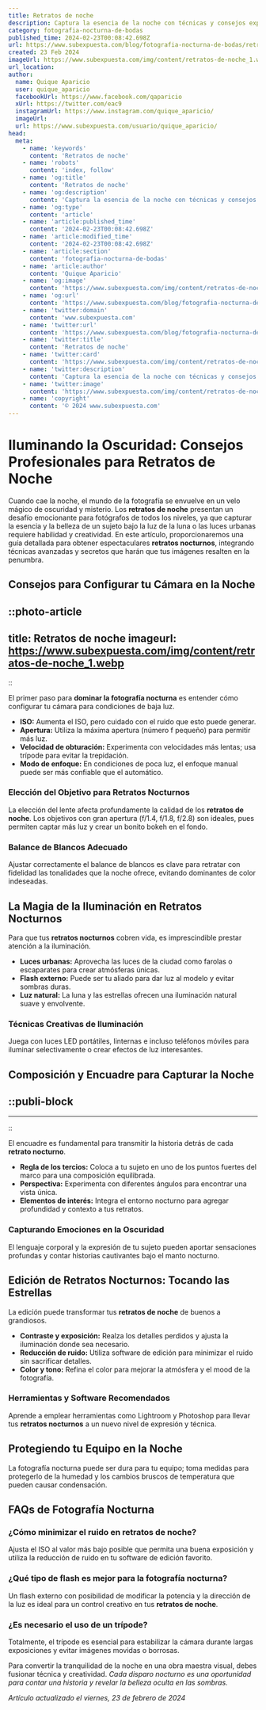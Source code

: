 ```yaml
---
title: Retratos de noche
description: Captura la esencia de la noche con técnicas y consejos expertos en retratos nocturnos. Ilumina tus habilidades fotográficas y brilla con cada disparo.
category: fotografia-nocturna-de-bodas
published_time: 2024-02-23T00:08:42.698Z
url: https://www.subexpuesta.com/blog/fotografia-nocturna-de-bodas/retratos-de-noche
created: 23 Feb 2024
imageUrl: https://www.subexpuesta.com/img/content/retratos-de-noche_1.webp
url_location:
author:
  name: Quique Aparicio
  user: quique_aparicio
  facebookUrl: https://www.facebook.com/qaparicio
  xUrl: https://twitter.com/eac9
  instagramUrl: https://www.instagram.com/quique_aparicio/
  imageUrl: 
  url: https://www.subexpuesta.com/usuario/quique_aparicio/
head:
  meta:
    - name: 'keywords'
      content: 'Retratos de noche'
    - name: 'robots'
      content: 'index, follow'
    - name: 'og:title'
      content: 'Retratos de noche'
    - name: 'og:description'
      content: 'Captura la esencia de la noche con técnicas y consejos expertos en retratos nocturnos. Ilumina tus habilidades fotográficas y brilla con cada disparo.'
    - name: 'og:type'
      content: 'article'
    - name: 'article:published_time'
      content: '2024-02-23T00:08:42.698Z'
    - name: 'article:modified_time'
      content: '2024-02-23T00:08:42.698Z'
    - name: 'article:section'
      content: 'fotografia-nocturna-de-bodas'
    - name: 'article:author'
      content: 'Quique Aparicio'
    - name: 'og:image'
      content: 'https://www.subexpuesta.com/img/content/retratos-de-noche_1.webp'
    - name: 'og:url'
      content: 'https://www.subexpuesta.com/blog/fotografia-nocturna-de-bodas/retratos-de-noche'
    - name: 'twitter:domain'
      content: 'www.subexpuesta.com'
    - name: 'twitter:url'
      content: 'https://www.subexpuesta.com/blog/fotografia-nocturna-de-bodas/retratos-de-noche'
    - name: 'twitter:title'
      content: 'Retratos de noche'
    - name: 'twitter:card'
      content: 'https://www.subexpuesta.com/img/content/retratos-de-noche_1.webp'
    - name: 'twitter:description'
      content: 'Captura la esencia de la noche con técnicas y consejos expertos en retratos nocturnos. Ilumina tus habilidades fotográficas y brilla con cada disparo.'
    - name: 'twitter:image'
      content: 'https://www.subexpuesta.com/img/content/retratos-de-noche_1.webp'
    - name: 'copyright'
      content: '© 2024 www.subexpuesta.com'
---
```

# Iluminando la Oscuridad: Consejos Profesionales para Retratos de Noche

Cuando cae la noche, el mundo de la fotografía se envuelve en un velo mágico de oscuridad y misterio. Los **retratos de noche** presentan un desafío emocionante para fotógrafos de todos los niveles, ya que capturar la esencia y la belleza de un sujeto bajo la luz de la luna o las luces urbanas requiere habilidad y creatividad. En este artículo, proporcionaremos una guía detallada para obtener espectaculares **retratos nocturnos**, integrando técnicas avanzadas y secretos que harán que tus imágenes resalten en la penumbra.

## Consejos para Configurar tu Cámara en la Noche


::photo-article
---
title: Retratos de noche
imageurl: https://www.subexpuesta.com/img/content/retratos-de-noche_1.webp
---
::



El primer paso para **dominar la fotografía nocturna** es entender cómo configurar tu cámara para condiciones de baja luz.

- **ISO:** Aumenta el ISO, pero cuidado con el ruido que esto puede generar.
- **Apertura:** Utiliza la máxima apertura (número f pequeño) para permitir más luz.
- **Velocidad de obturación:** Experimenta con velocidades más lentas; usa trípode para evitar la trepidación.
- **Modo de enfoque:** En condiciones de poca luz, el enfoque manual puede ser más confiable que el automático.

### Elección del Objetivo para Retratos Nocturnos

La elección del lente afecta profundamente la calidad de los **retratos de noche**. Los objetivos con gran apertura (f/1.4, f/1.8, f/2.8) son ideales, pues permiten captar más luz y crear un bonito bokeh en el fondo.

### Balance de Blancos Adecuado

Ajustar correctamente el balance de blancos es clave para retratar con fidelidad las tonalidades que la noche ofrece, evitando dominantes de color indeseadas.

## La Magia de la Iluminación en Retratos Nocturnos

Para que tus **retratos nocturnos** cobren vida, es imprescindible prestar atención a la iluminación.

- **Luces urbanas:** Aprovecha las luces de la ciudad como farolas o escaparates para crear atmósferas únicas.
- **Flash externo:** Puede ser tu aliado para dar luz al modelo y evitar sombras duras.
- **Luz natural:** La luna y las estrellas ofrecen una iluminación natural suave y envolvente.

### Técnicas Creativas de Iluminación

Juega con luces LED portátiles, linternas e incluso teléfonos móviles para iluminar selectivamente o crear efectos de luz interesantes.

## Composición y Encuadre para Capturar la Noche


  ::publi-block
  ---
  ---
  ::
  
  

El encuadre es fundamental para transmitir la historia detrás de cada **retrato nocturno**.

- **Regla de los tercios:** Coloca a tu sujeto en uno de los puntos fuertes del marco para una composición equilibrada.
- **Perspectiva:** Experimenta con diferentes ángulos para encontrar una vista única.
- **Elementos de interés:** Integra el entorno nocturno para agregar profundidad y contexto a tus retratos.

### Capturando Emociones en la Oscuridad

El lenguaje corporal y la expresión de tu sujeto pueden aportar sensaciones profundas y contar historias cautivantes bajo el manto nocturno.

## Edición de Retratos Nocturnos: Tocando las Estrellas

La edición puede transformar tus **retratos de noche** de buenos a grandiosos.

- **Contraste y exposición:** Realza los detalles perdidos y ajusta la iluminación donde sea necesario.
- **Reducción de ruido:** Utiliza software de edición para minimizar el ruido sin sacrificar detalles.
- **Color y tono:** Refina el color para mejorar la atmósfera y el mood de la fotografía.

### Herramientas y Software Recomendados

Aprende a emplear herramientas como Lightroom y Photoshop para llevar tus **retratos nocturnos** a un nuevo nivel de expresión y técnica.

## Protegiendo tu Equipo en la Noche

La fotografía nocturna puede ser dura para tu equipo; toma medidas para protegerlo de la humedad y los cambios bruscos de temperatura que pueden causar condensación.

## FAQs de Fotografía Nocturna

### ¿Cómo minimizar el ruido en retratos de noche?

Ajusta el ISO al valor más bajo posible que permita una buena exposición y utiliza la reducción de ruido en tu software de edición favorito.

### ¿Qué tipo de flash es mejor para la fotografía nocturna?

Un flash externo con posibilidad de modificar la potencia y la dirección de la luz es ideal para un control creativo en tus **retratos de noche**.

### ¿Es necesario el uso de un trípode?

Totalmente, el trípode es esencial para estabilizar la cámara durante largas exposiciones y evitar imágenes movidas o borrosas.

Para convertir la tranquilidad de la noche en una obra maestra visual, debes fusionar técnica y creatividad. *Cada disparo nocturno es una oportunidad para contar una historia y revelar la belleza oculta en las sombras.*

_Artículo actualizado el viernes, 23 de febrero de 2024_